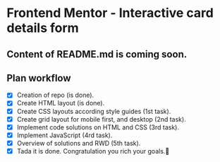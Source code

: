 
# Frontend Mentor - Interactive card details form

## Content of README.md  is coming soon.

## Plan workflow

- [x] Creation of repo (is done).
- [x] Create HTML layout (is done).
- [x] Create CSS layouts according style guides (1st task).
- [x] Create grid layout for mobile first, and desktop (2nd task).
- [x] Implement code solutions on HTML and CSS (3rd task).
- [x] Implement JavaScript (4rd task).
- [x] Overview of solutions and RWD (5th task).
- [X] Tada it is done. Congratulation you rich your goals.🎉